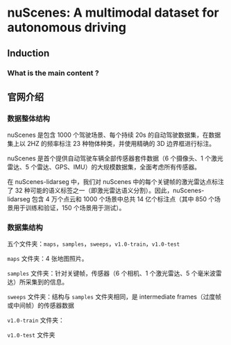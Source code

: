 # nuScenes: A multimodal dataset for autonomous driving

## Induction

### What is the main content ?







## 官网介绍

### 数据整体结构

nuScenes 是包含 1000 个驾驶场景、每个持续 20s 的自动驾驶数据集，在数据集上以 2HZ 的频率标注 23 种物体种类，并使用精确的 3D 边界框进行标注。

nuScenes 是首个提供自动驾驶车辆全部传感器套件数据（6 个摄像头、1 个激光雷达、5 个雷达、GPS、IMU）的大规模数据集，全面考虑所有传感器。

在 nuScenes-lidarseg 中，我们对 nuScenes 中的每个关键帧的激光雷达点标注了 32 种可能的语义标签之一（即激光雷达语义分割）。因此，nuScenes-lidarseg 包含 4 万个点云和 1000 个场景中总共 14 亿个标注点（其中 850 个场景用于训练和验证，150 个场景用于测试）。

### 数据集结构

五个文件夹：`maps`，`samples`，`sweeps`，`v1.0-train`，`v1.0-test` 

`maps` 文件夹：4 张地图照片。

`samples` 文件夹：针对关键帧，传感器（6 个相机、1 个激光雷达、5 个毫米波雷达）所采集到的信息。

`sweeps` 文件夹：结构与 `samples` 文件夹相同，是 intermediate frames（过度帧或中间帧）的传感器数据

`v1.0-train` 文件夹：

`v1.0-test` 文件夹

















